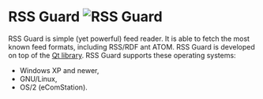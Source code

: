 RSS Guard ![RSS Guard](https://github.com/martinrotter/rssguard/blob/master/resources/graphics/rssguard_22.png "RSS Guard")
=========

RSS Guard is simple (yet powerful) feed reader. It is able to fetch the most known feed formats, including RSS/RDF ant ATOM. RSS Guard is developed on top of the [Qt library](http://qt-project.org/). RSS Guard supports these operating systems:

 * Windows XP and newer,
 * GNU/Linux,
 * OS/2 (eComStation).
